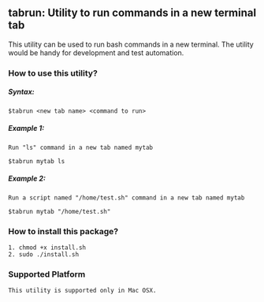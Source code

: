 ## tabrun: Utility to run commands in a new terminal tab

This utility can be used to run bash commands in a new terminal.  The utility would be handy for development and test automation.

### How to use this utility?

##### Syntax:

	$tabrun <new tab name> <command to run>

##### Example 1:

	Run "ls" command in a new tab named mytab

	$tabrun mytab ls

##### Example 2:

	Run a script named "/home/test.sh" command in a new tab named mytab

	$tabrun mytab "/home/test.sh" 

### How to install this package?

	1. chmod +x install.sh
	2. sudo ./install.sh

### Supported Platform

	This utility is supported only in Mac OSX.

